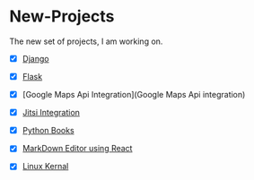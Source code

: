 # New-Projects
The new set of projects, I am working on.

- [x] [Django](https://github.com/nikku1234/Learning/tree/master/Django)

- [x] [Flask](https://github.com/nikku1234/Learning/tree/master/Flask)

- [x] [Google Maps Api Integration](Google Maps Api integration)

- [x] [Jitsi Integration](https://github.com/nikku1234/Learning/tree/master/Jitsi%20Integration)

- [x] [Python Books](https://github.com/nikku1234/Learning/tree/master/Learn%20Python%20Books)

- [x] [MarkDown Editor using React](https://github.com/nikku1234/Learning/tree/master/MarkDown%20Editor%20using%20React)

- [x] [Linux Kernal](https://github.com/nikku1234/Learning/tree/master/Understanding%20the%20Linux%20Kernal)
